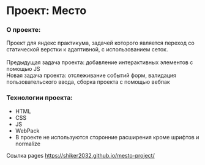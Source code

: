 # Проект: Место

### О проекте:

Проект для яндекс практикума, задачей которого является переход со статической верстки к адаптивной, с использованием сеток.<br>
 <br>Предыдущая задача проекта: добавление интерактивных элементов с помощью JS
 <br>Новая задача проекта: отслеживание событий форм, валидация пользовательского ввода, сборка проекта с помощью вебпак 
### Технологии проекта:
* HTML
* CSS
* JS
* WebPack
* В проекте не используются сторонние расширения кроме шрифтов и normalize

Ссылка pages https://shiker2032.github.io/mesto-project/

